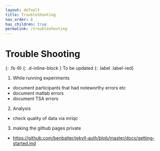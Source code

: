 ```yaml
---
layout: default
title: TroubleShooting
nav_order: 6
has_children: true
permalink: /troubleshooting
---
```


# Trouble Shooting
{: .fs-9}
{: .d-inline-block }
To be updated
{: .label .label-red}

1. While running experiments
* document participants that had noteworthy errors etc
* document matlab errors
* document TSA errors

2. Analysis
* check quality of data via mriqc

3. making the github pages private
* https://github.com/benbalter/jekyll-auth/blob/master/docs/getting-started.md

